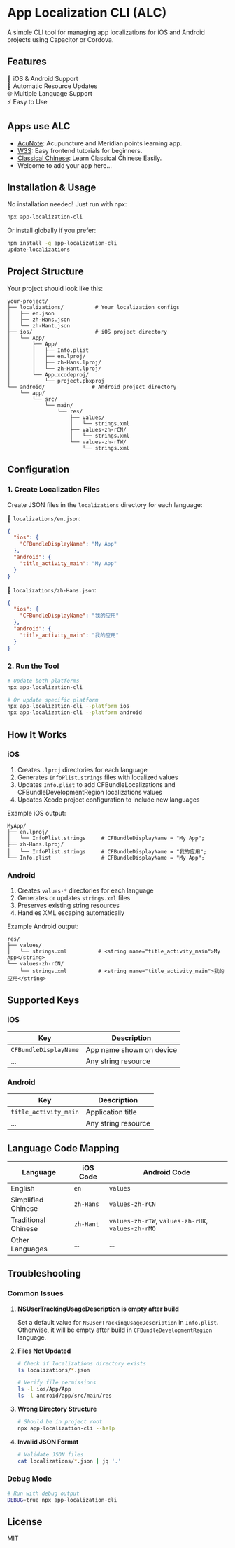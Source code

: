 # App Localization CLI (ALC)

A simple CLI tool for managing app localizations for iOS and Android projects using Capacitor or Cordova.

## Features

📱 iOS & Android Support  
🔄 Automatic Resource Updates  
🌐 Multiple Language Support  
⚡️ Easy to Use

## Apps use ALC

- [AcuNote](https://yangguang2009.github.io/acunote/): Acupuncture and Meridian points learning app.
- [W3S](https://yangguang2009.github.io/w3s/): Easy frontend tutorials for beginners.
- [Classical Chinese](https://yangguang2009.github.io/classicalchinese): Learn Classical Chinese Easily.
- Welcome to add your app here...

## Installation & Usage

No installation needed! Just run with npx:

```bash
npx app-localization-cli
```

Or install globally if you prefer:

```bash
npm install -g app-localization-cli
update-localizations
```

## Project Structure

Your project should look like this:

```
your-project/
├── localizations/          # Your localization configs
│   ├── en.json
│   ├── zh-Hans.json
│   └── zh-Hant.json
├── ios/                    # iOS project directory
│   └── App/
│       ├── App/
│       │   ├── Info.plist
│       │   ├── en.lproj/
│       │   ├── zh-Hans.lproj/
│       │   └── zh-Hant.lproj/
│       └── App.xcodeproj/
│           └── project.pbxproj
└── android/               # Android project directory
    └── app/
        └── src/
            └── main/
                └── res/
                    ├── values/
                    │   └── strings.xml
                    ├── values-zh-rCN/
                    │   └── strings.xml
                    └── values-zh-rTW/
                        └── strings.xml
```

## Configuration

### 1. Create Localization Files

Create JSON files in the `localizations` directory for each language:

📄 `localizations/en.json`:

```json
{
  "ios": {
    "CFBundleDisplayName": "My App"
  },
  "android": {
    "title_activity_main": "My App"
  }
}
```

📄 `localizations/zh-Hans.json`:

```json
{
  "ios": {
    "CFBundleDisplayName": "我的应用"
  },
  "android": {
    "title_activity_main": "我的应用"
  }
}
```

### 2. Run the Tool

```bash
# Update both platforms
npx app-localization-cli

# Or update specific platform
npx app-localization-cli --platform ios
npx app-localization-cli --platform android
```

## How It Works

### iOS

1. Creates `.lproj` directories for each language
2. Generates `InfoPlist.strings` files with localized values
3. Updates `Info.plist` to add CFBundleLocalizations and CFBundleDevelopmentRegion localizations values
4. Updates Xcode project configuration to include new languages

Example iOS output:

```
MyApp/
├── en.lproj/
│   └── InfoPlist.strings     # CFBundleDisplayName = "My App";
├── zh-Hans.lproj/
│   └── InfoPlist.strings     # CFBundleDisplayName = "我的应用";
└── Info.plist                # CFBundleDisplayName = "My App";
```

### Android

1. Creates `values-*` directories for each language
2. Generates or updates `strings.xml` files
3. Preserves existing string resources
4. Handles XML escaping automatically

Example Android output:

```
res/
├── values/
│   └── strings.xml          # <string name="title_activity_main">My App</string>
└── values-zh-rCN/
    └── strings.xml          # <string name="title_activity_main">我的应用</string>
```

## Supported Keys

### iOS

| Key                   | Description              |
| --------------------- | ------------------------ |
| `CFBundleDisplayName` | App name shown on device |
| ...                   | Any string resource      |

### Android

| Key                   | Description         |
| --------------------- | ------------------- |
| `title_activity_main` | Application title   |
| ...                   | Any string resource |

## Language Code Mapping

| Language            | iOS Code  | Android Code                                      |
| ------------------- | --------- | ------------------------------------------------- |
| English             | `en`      | `values`                                          |
| Simplified Chinese  | `zh-Hans` | `values-zh-rCN`                                   |
| Traditional Chinese | `zh-Hant` | `values-zh-rTW`, `values-zh-rHK`, `values-zh-rMO` |
| Other Languages     | ...       | ...                                               |

## Troubleshooting

### Common Issues

1. **NSUserTrackingUsageDescription is empty after build**

   Set a default value for `NSUserTrackingUsageDescription` in `Info.plist`.
   Otherwise, it will be empty after build in `CFBundleDevelopmentRegion` language.

2. **Files Not Updated**

   ```bash
   # Check if localizations directory exists
   ls localizations/*.json

   # Verify file permissions
   ls -l ios/App/App
   ls -l android/app/src/main/res
   ```

3. **Wrong Directory Structure**

   ```bash
   # Should be in project root
   npx app-localization-cli --help
   ```

4. **Invalid JSON Format**
   ```bash
   # Validate JSON files
   cat localizations/*.json | jq '.'
   ```

### Debug Mode

```bash
# Run with debug output
DEBUG=true npx app-localization-cli
```

## License

MIT
